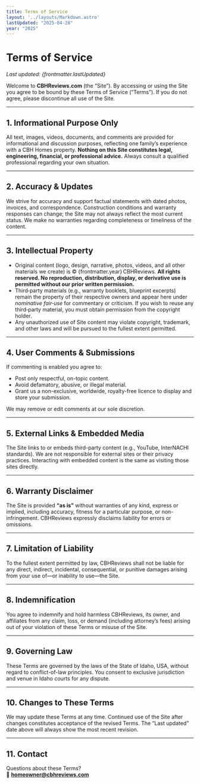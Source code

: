 ```yaml
---
title: Terms of Service
layout: '../layouts/Markdown.astro'
lastUpdated: "2025-04-28" 
year: "2025"
---
```


# Terms of Service  
_Last updated: {frontmatter.lastUpdated}_

Welcome to **CBHReviews.com** (the “Site”).  By accessing or using the Site you agree to be bound by these Terms of Service (“Terms”).  If you do not agree, please discontinue all use of the Site.

---

## 1. Informational Purpose Only

All text, images, videos, documents, and comments are provided for informational and discussion purposes, reflecting one family’s experience with a CBH Homes property. **Nothing on this Site constitutes legal, engineering, financial, or professional advice.** Always consult a qualified professional regarding your own situation.

---

## 2. Accuracy & Updates

We strive for accuracy and support factual statements with dated photos, invoices, and correspondence.  Construction conditions and warranty responses can change; the Site may not always reflect the most current status.  We make no warranties regarding completeness or timeliness of the content.

---

## 3. Intellectual Property

* Original content (logo, design, narrative, photos, videos, and all other materials we create) is © {frontmatter.year} CBHReviews. **All rights reserved.  No reproduction, distribution, display, or derivative use is permitted without our prior written permission.**
* Third‑party materials (e.g., warranty booklets, blueprint excerpts) remain the property of their respective owners and appear here under *nominative fair‑use* for commentary or criticism.  If you wish to reuse any third‑party material, you must obtain permission from the copyright holder.
* Any unauthorized use of Site content may violate copyright, trademark, and other laws and will be pursued to the fullest extent permitted.

---

## 4. User Comments & Submissions

If commenting is enabled you agree to:

* Post only respectful, on-topic content.  
* Avoid defamatory, abusive, or illegal material.  
* Grant us a non-exclusive, worldwide, royalty-free licence to display and store your submission.  

We may remove or edit comments at our sole discretion.

---

## 5. External Links & Embedded Media

The Site links to or embeds third-party content (e.g., YouTube, InterNACHI standards). We are not responsible for external sites or their privacy practices.  Interacting with embedded content is the same as visiting those sites directly.

---

## 6. Warranty Disclaimer

The Site is provided **“as is”** without warranties of any kind, express or implied, including accuracy, fitness for a particular purpose, or non-infringement.  CBHReviews expressly disclaims liability for errors or omissions.

---

## 7. Limitation of Liability

To the fullest extent permitted by law, CBHReviews shall not be liable for any direct, indirect, incidental, consequential, or punitive damages arising from your use of—or inability to use—the Site.

---

## 8. Indemnification

You agree to indemnify and hold harmless CBHReviews, its owner, and affiliates from any claim, loss, or demand (including attorney’s fees) arising out of your violation of these Terms or misuse of the Site.

---

## 9. Governing Law

These Terms are governed by the laws of the State of Idaho, USA, without regard to conflict-of-law principles.  You consent to exclusive jurisdiction and venue in Idaho courts for any dispute.

---

## 10. Changes to These Terms

We may update these Terms at any time.  Continued use of the Site after changes constitutes acceptance of the revised Terms.  The “Last updated” date above will always show the most recent revision.

---

## 11. Contact

Questions about these Terms?  
📧 **homeowner@cbhreviews.com**